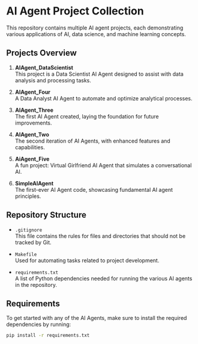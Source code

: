 # AI Agent Project Collection

This repository contains multiple AI agent projects, each demonstrating various applications of AI, data science, and machine learning concepts.

## Projects Overview

1. **AIAgent_DataScientist**  
   This project is a Data Scientist AI Agent designed to assist with data analysis and processing tasks.

2. **AIAgent_Four**  
   A Data Analyst AI Agent to automate and optimize analytical processes.

3. **AIAgent_Three**  
   The first AI Agent created, laying the foundation for future improvements.

4. **AIAgent_Two**  
   The second iteration of AI Agents, with enhanced features and capabilities.

5. **AiAgent_Five**  
   A fun project: Virtual Girlfriend AI Agent that simulates a conversational AI.

6. **SimpleAIAgent**  
   The first-ever AI Agent code, showcasing fundamental AI agent principles.

## Repository Structure

- `.gitignore`  
  This file contains the rules for files and directories that should not be tracked by Git.

- `Makefile`  
  Used for automating tasks related to project development.

- `requirements.txt`  
  A list of Python dependencies needed for running the various AI agents in the repository.

## Requirements

To get started with any of the AI Agents, make sure to install the required dependencies by running:

```bash
pip install -r requirements.txt
